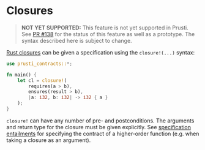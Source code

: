 # Closures

> **NOT YET SUPPORTED:** This feature is not yet supported in Prusti. See [PR #138](https://github.com/viperproject/prusti-dev/pull/138) for the status of this feature as well as a prototype. The syntax described here is subject to change.

[Rust closures](https://doc.rust-lang.org/book/ch13-01-closures.html) can be given a specification using the `closure!(...)` syntax:

```rust
use prusti_contracts::*;

fn main() {
    let cl = closure!(
        requires(a > b),
        ensures(result > b),
        |a: i32, b: i32| -> i32 { a }
    );
}
```

`closure!` can have any number of pre- and postconditions. The arguments and return type for the closure must be given explicitly. See [specification entailments](spec_ent.md) for specifying the contract of a higher-order function (e.g. when taking a closure as an argument).
